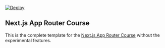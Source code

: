 [![Deploy](https://github.com/RodrigoCaya/nextjs14-project/actions/workflows/pipeline.yml/badge.svg)](https://github.com/RodrigoCaya/nextjs14-project/actions/workflows/pipeline.yml)

## Next.js App Router Course

This is the complete template for the [Next.js App Router Course](https://nextjs.org/learn) without the experimental features.
